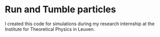 # Run and Tumble particles

I created this code for simulations during my research internship at the
 Institute for Theoretical Physics in Leuven.
